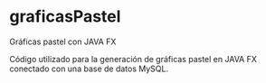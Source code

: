 # graficasPastel
Gráficas pastel con JAVA FX

Código utilizado para la generación de gráficas pastel en JAVA FX conectado con una base de datos MySQL.
